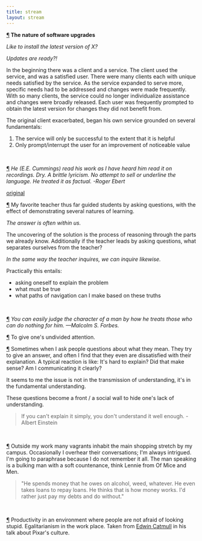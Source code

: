 ```yaml
---
title: stream
layout: stream
---
```

<script type="text/javascript">
(function() { 
var rand = document.createElement("SPAN");
rand.innerHtml = "random";
var old = document.getElementById("randButton");
var parent = old.parentNode;
parent.replaceChild(rand, old);
})();
</script>


<a name="120413"><a/><a href="#120413">&para;</a><span><strong> The nature of software upgrades</strong></span>

*Like to install the latest version of X?*

*Updates are ready?!*

In the beginning there was a client and a service. The client used the service, and was a satisfied user. There were many clients each with unique needs satisfied by the service. As the service expanded to serve more, specific needs had to be addressed and changes were made frequently. With so many clients, the service could no longer individualize assistance and changes were broadly released. Each user was frequently prompted to obtain the latest version for changes they did not benefit from.

The original client exacerbated, began his own service grounded on several fundamentals:

1. The service will only be successful to the extent that it is helpful
2. Only prompt/interrupt the user for an improvement of noticeable value

<br>

<a name="7"><a/>[&para;](#7) 
*He (E.E. Cummings) read his work as I have heard him read it on recordings. Dry. A brittle lyricism. No attempt to sell or underline the language. He treated it as factual.
-Roger Ebert*

[original](http://www.poetryfoundation.org/poetrymagazine/article/246084) 
<br>

<a name="6"><a/>[&para;](#6)
My favorite teacher thus far guided students by asking questions, with the effect of demonstrating several natures of learning.

*The answer is often within us.*

The uncovering of the solution is the process of reasoning through the parts we already know. Additionally if the teacher leads by asking questions, what separates ourselves from the teacher?

*In the same way the teacher inquires, we can inquire likewise.*

Practically this entails: 

- asking oneself to explain the problem
- what must be true
- what paths of navigation can I make based on these truths
<br>

<a name="5"><a/>[&para;](#5)
*You can easily judge the character of a man by how he treats those who can do nothing for him.
—Malcolm S. Forbes.*
<br>

<a name="4"><a/>[&para;](#4)
To give one's undivided attention.
<br>

<a name="3"><a/>[&para;](#3)
Sometimes when I ask people questions about what they mean. They try to give an answer, and often I find that they even are dissatisfied with their explanation. A typical reaction is like: It's hard to explain? Did that make sense? Am I communicating it clearly?

It seems to me the issue is not in the transmission of understanding, it's in the fundamental understanding.

These questions become a front / a social wall to hide one's lack of understanding. 

>If you can't explain it simply, you don't understand it well enough. -Albert Einstein
<br>

<a name="2"><a/>[&para;](#2)
Outside my work many vagrants inhabit the main shopping stretch by my campus. Occasionally I overhear their conversations; I'm always intrigued. I'm going to paraphrase because I do not remember it all. The man speaking is a bulking man with a soft countenance, think Lennie from Of Mice and Men.
>"He spends money that he owes on alcohol, weed, whatever. He even takes loans to repay loans. He thinks that is how money works. I'd rather just pay my debts and do without."
<br>

<a name="1"><a/>[&para;](#1)
Productivity in an environment where people are not afraid of looking stupid. Egalitarianism in the work place. Taken from [Edwin Catmull](http://www.youtube.com/watch?v=k2h2lvhzMDc) in his talk about Pixar's culture.
